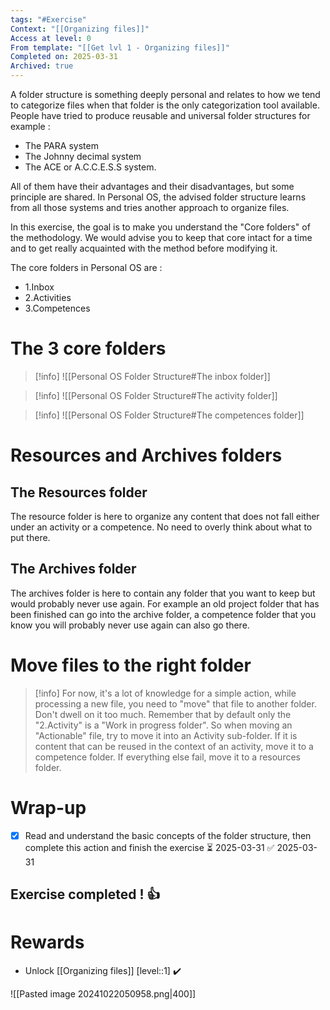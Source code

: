 ```yaml
---
tags: "#Exercise"
Context: "[[Organizing files]]"
Access at level: 0
From template: "[[Get lvl 1 - Organizing files]]"
Completed on: 2025-03-31
Archived: true
---
```




A folder structure is something deeply personal and relates to how we tend to categorize files when that folder is the only categorization tool available. 
People have tried to produce reusable and universal folder structures for example : 
- The PARA system
- The Johnny decimal system
- The ACE or A.C.C.E.S.S system. 

All of them have their advantages and their disadvantages, but some principle are shared. 
In Personal OS, the advised folder structure learns from all those systems and tries another approach to organize files. 

In this exercise, the goal is to make you understand the "Core folders" of the methodology. We would advise you to keep that core intact for a time and to get really acquainted with the method before modifying it. 

The core folders in Personal OS are : 
- 1.Inbox
- 2.Activities
- 3.Competences

# The 3 core folders

> [!info] 
> ![[Personal OS Folder Structure#The inbox folder]]

> [!info] 
> ![[Personal OS Folder Structure#The activity folder]]
> 

> [!info] 
> ![[Personal OS Folder Structure#The competences folder]]

# Resources and Archives folders

## The Resources folder

The resource folder is here to organize any content that does not fall either under an activity or a competence. No need to overly think about what to put there. 

## The Archives folder

The archives folder is here to contain any folder that you want to keep but would probably never use again. For example an old project folder that has been finished can go into the archive folder, a competence folder that you know you will probably never use again can also go there. 


# Move files to the right folder

> [!info]
> For now, it's a lot of knowledge for a simple action, while processing a new file, you need to "move" that file to another folder. 
> Don't dwell on it too much. Remember that by default only the "2.Activity" is a "Work in progress folder". So when moving an "Actionable" file, try to move it into an Activity sub-folder. If it is content that can be reused in the context of an activity, move it to a competence folder. If everything else fail, move it to a resources folder. 

# Wrap-up

- [x] Read and understand the basic concepts of the folder structure, then complete this action and finish the exercise ⏳ 2025-03-31 ✅ 2025-03-31

## Exercise completed ! 👍 

# Rewards

- Unlock [[Organizing files]] [level::1] ✔️

![[Pasted image 20241022050958.png|400]]


